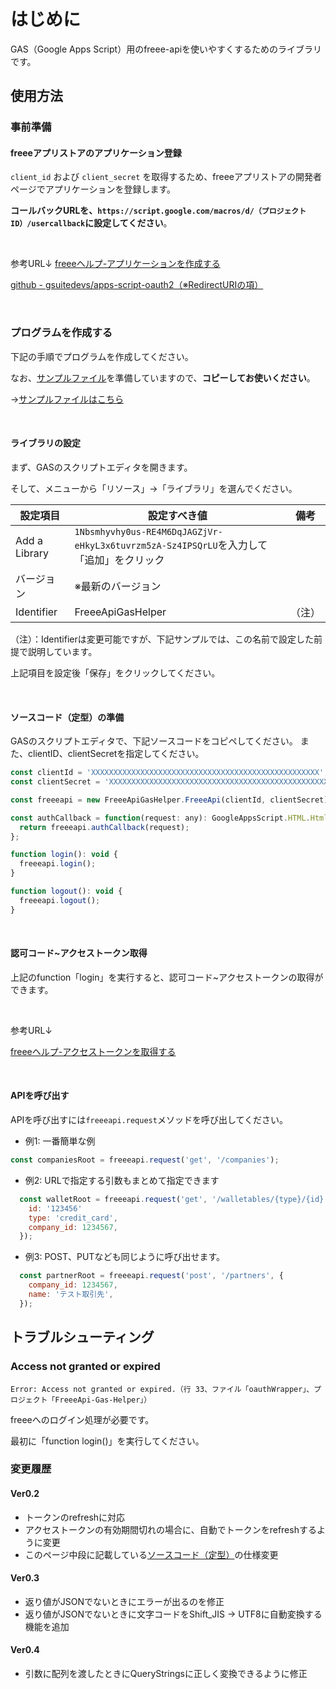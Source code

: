 # はじめに
GAS（Google Apps Script）用のfreee-apiを使いやすくするためのライブラリです。

## 使用方法
### 事前準備
#### freeeアプリストアのアプリケーション登録

`client_id` および `client_secret` を取得するため、freeeアプリストアの開発者ページでアプリケーションを登録します。

**コールバックURLを、`https://script.google.com/macros/d/（プロジェクトID）/usercallback`に設定してください**。

<br >

参考URL↓
[freeeヘルプ-アプリケーションを作成する](https://app.secure.freee.co.jp/developers/tutorials/2-%E3%82%A2%E3%83%97%E3%83%AA%E3%82%B1%E3%83%BC%E3%82%B7%E3%83%A7%E3%83%B3%E3%82%92%E4%BD%9C%E6%88%90%E3%81%99%E3%82%8B)

[github - gsuitedevs/apps-script-oauth2（※RedirectURIの項）](https://github.com/gsuitedevs/apps-script-oauth2)

<br>

### プログラムを作成する
下記の手順でプログラムを作成してください。

なお、[サンプルファイル](https://docs.google.com/spreadsheets/d/1WsBef3Yd_apNQMAvGJRHL_HQtXCiEFLJm6jXr3Av70w/edit?usp=sharing)を準備していますので、**コピーしてお使いください**。

→[サンプルファイルはこちら](https://docs.google.com/spreadsheets/d/1WsBef3Yd_apNQMAvGJRHL_HQtXCiEFLJm6jXr3Av70w/edit?usp=sharing)

<br>

#### ライブラリの設定
まず、GASのスクリプトエディタを開きます。

そして、メニューから「リソース」→「ライブラリ」を選んでください。

|設定項目|設定すべき値|備考|
|--|--|--|
|Add a Library|`1Nbsmhyvhy0us-RE4M6DqJAGZjVr-eHkyL3x6tuvrzm5zA-Sz4IPSQrLU`を入力して「追加」をクリック| |
|バージョン|※最新のバージョン| |
|Identifier|FreeeApiGasHelper|（注）|

（注）：Identifierは変更可能ですが、下記サンプルでは、この名前で設定した前提で説明しています。

上記項目を設定後「保存」をクリックしてください。

<br>

#### ソースコード（定型）の準備
GASのスクリプトエディタで、下記ソースコードをコピペしてください。
また、clientID、clientSecretを指定してください。

```JavaScript
const clientId = 'XXXXXXXXXXXXXXXXXXXXXXXXXXXXXXXXXXXXXXXXXXXXXXXXXXX';
const clientSecret = 'XXXXXXXXXXXXXXXXXXXXXXXXXXXXXXXXXXXXXXXXXXXXXXXXXXX';

const freeeapi = new FreeeApiGasHelper.FreeeApi(clientId, clientSecret);

const authCallback = function(request: any): GoogleAppsScript.HTML.HtmlOutput {
  return freeeapi.authCallback(request);
};

function login(): void {
  freeeapi.login();
}

function logout(): void {
  freeeapi.logout();
}
```

<br>

#### 認可コード~アクセストークン取得

上記のfunction「login」を実行すると、認可コード~アクセストークンの取得ができます。

<br>

参考URL↓

[freeeヘルプ-アクセストークンを取得する](https://app.secure.freee.co.jp/developers/tutorials/3-アクセストークンを取得する#認可コードを取得する)

<br>

#### APIを呼び出す
APIを呼び出すには`freeeapi.request`メソッドを呼び出してください。

- 例1: 一番簡単な例
```JavaScript
const companiesRoot = freeeapi.request('get', '/companies');
```

- 例2: URLで指定する引数もまとめて指定できます
```JavaScript
  const walletRoot = freeeapi.request('get', '/walletables/{type}/{id}', {
    id: '123456'
    type: 'credit_card',
    company_id: 1234567,
  });
```

- 例3: POST、PUTなども同じように呼び出せます。
```JavaScript
  const partnerRoot = freeeapi.request('post', '/partners', {
    company_id: 1234567,
    name: 'テスト取引先',
  });
```


## トラブルシューティング

### Access not granted or expired
`Error: Access not granted or expired.（行 33、ファイル「oauthWrapper」、プロジェクト「FreeeApi-Gas-Helper」）`

freeeへのログイン処理が必要です。

最初に「function login()」を実行してください。


### 変更履歴

#### Ver0.2
- トークンのrefreshに対応
- アクセストークンの有効期間切れの場合に、自動でトークンをrefreshするように変更
- このページ中段に記載している[ソースコード（定型）](#ソースコード定型の準備)の仕様変更

#### Ver0.3
- 返り値がJSONでないときにエラーが出るのを修正
- 返り値がJSONでないときに文字コードをShift_JIS → UTF8に自動変換する機能を追加

#### Ver0.4
- 引数に配列を渡したときにQueryStringsに正しく変換できるように修正
